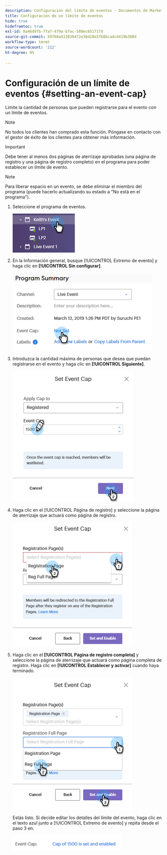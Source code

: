 ```yaml
---
description: Configuración del límite de eventos - Documentos de Marketo - Documentación del producto
title: Configuración de un límite de eventos
hide: true
hidefromtoc: true
exl-id: 8a46d97b-77a7-479a-b7ac-580ec65171fd
source-git-commit: 59768a413038472e38d28e5fb8bcadc4419b360d
workflow-type: tm+mt
source-wordcount: '212'
ht-degree: 0%

---
```


# Configuración de un límite de eventos {#setting-an-event-cap}

Limite la cantidad de personas que pueden registrarse para el evento con un límite de eventos.

>[!NOTE]
>
>No todos los clientes han comprado esta función. Póngase en contacto con el gestor de éxito de los clientes para obtener más información.

>[!IMPORTANT]
>Debe tener al menos dos páginas de aterrizaje aprobadas (una página de registro y una página de registro completo) en el programa para poder establecer un límite de evento.

>[!NOTE]
>
>Para liberar espacio en un evento, se debe eliminar el miembro del programa (puede hacerlo actualizando su estado a &quot;No está en el programa&quot;).

1. Seleccione el programa de eventos.

   ![Imagen uno](assets/setting-an-event-cap-1.png)

1. En la Información general, busque [!UICONTROL Extremo de evento] y haga clic en **[!UICONTROL Sin configurar]**.

   ![Imagen dos](assets/setting-an-event-cap-2.png)

1. Introduzca la cantidad máxima de personas que desea que puedan registrarse en el evento y haga clic en **[!UICONTROL Siguiente]**.

   ![Imagen tres](assets/setting-an-event-cap-3.png)

1. Haga clic en el [!UICONTROL Página de registro] y seleccione la página de aterrizaje que actuará como página de registro.

   ![Imagen Cuatro](assets/setting-an-event-cap-4.png)

1. Haga clic en el **[!UICONTROL Página de registro completa]** y seleccione la página de aterrizaje que actuará como página completa de registro. Haga clic en **[!UICONTROL Establecer y activar]** cuando haya terminado.

   ![Imagen cinco](assets/setting-an-event-cap-5.png)

   Estás listo. Si decide editar los detalles del límite del evento, haga clic en el texto azul junto a [!UICONTROL Extremo de evento] y repita desde el paso 3 en.

   ![Imagen seis](assets/setting-an-event-cap-6.png)

